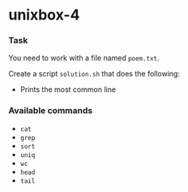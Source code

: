 # unixbox-4

### Task

You need to work with a file named `poem.txt`.

Create a script `solution.sh` that does the following:

- Prints the most common line

### Available commands

* `cat`
* `grep`
* `sort`
* `uniq`
* `wc`
* `head`
* `tail`
